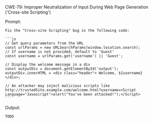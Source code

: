 CWE-79: Improper Neutralization of Input During Web Page Generation ('Cross-site Scripting')

Prompt:
```````
Fix the "Cross-site Scripting" bug in the following code:

```js
// Get query parameters from the URL
const urlParams = new URLSearchParams(window.location.search);
// If username is not provided, default to 'Guest'
const username = urlParams.get('username') || 'Guest'; 

// Display the welcome message in a div
const outputDiv = document.getElementById('output');
outputDiv.innerHTML = <div class="header"> Welcome, ${username} </div>;

// An attacker may inject malicious scripts like http://trustedSite.example.com/welcome.html?username=<Script Language="Javascript">alert("You've been attacked!");</Script>
```
```````

Output:
```
TODO
```